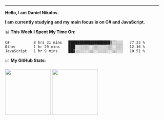 ---
**Hello, I am Daniel Nikolov.**

**I am currently studying and my main focus is on C# and JavaScript.**

📊 **This Week I Spent My Time On:**
<!--START_SECTION:waka-->
```text
C#           8 hrs 31 mins   ███████████████████▒░░░░░   77.33 % 
Other        1 hr 20 mins    ███░░░░░░░░░░░░░░░░░░░░░░   12.16 % 
JavaScript   1 hr 9 mins     ██▓░░░░░░░░░░░░░░░░░░░░░░   10.51 % 
```
<!--END_SECTION:waka-->

📈 **My GitHub Stats:**

<p>
  <img height="150em" src="https://github-readme-stats.vercel.app/api?username=kace123&show_icons=true&hide_border=true&&count_private=true&include_all_commits=true" />
  <img height="150em" src="https://github-readme-stats.vercel.app/api/top-langs/?username=kace123&exclude_repo=KNN-Image-Classification&show_icons=true&hide_border=true&layout=compact&langs_count=8s"/>
</p>
